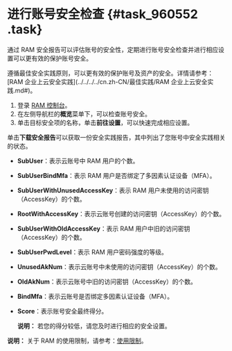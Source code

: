 # 进行账号安全检查 {#task_960552 .task}

通过 RAM 安全报告可以评估账号的安全性，定期进行账号安全检查并进行相应设置可以更有效的保护账号安全。

遵循最佳安全实践原则，可以更有效的保护账号及资产的安全。详情请参考：[RAM 企业上云安全实践](../../../../cn.zh-CN/最佳实践/RAM 企业上云安全实践.md#)。

1.  登录 [RAM 控制台](https://ram.console.aliyun.com/)。
2.  在左侧导航栏的**概览**菜单下，可以检查账号安全。
3.  单击目标安全项的名称，单击**前往设置**，可以快速完成相应设置。

单击**下载安全报告**可以获取一份安全实践报告，其中列出了您账号中安全实践相关的状态。

-   **SubUser**：表示云账号中 RAM 用户的个数。
-   **SubUserBindMfa**：表示 RAM 用户是否绑定了多因素认证设备（MFA）。
-   **SubUserWithUnusedAccessKey**：表示 RAM 用户未使用的访问密钥（AccessKey）的个数。
-   **RootWithAccessKey**：表示云账号创建的访问密钥（AccessKey）的个数。
-   **SubUserWithOldAccessKey**：表示 RAM 用户中旧的访问密钥（AccessKey）的个数。
-   **SubUserPwdLevel**：表示 RAM 用户密码强度的等级。
-   **UnusedAkNum**：表示云账号中未使用的访问密钥（AccessKey）的个数。
-   **OldAkNum**：表示云账号中旧的访问密钥（AccessKey）的个数。
-   **BindMfa**：表示云账号是否绑定多因素认证设备（MFA）。
-   **Score**：表示账号安全最终得分。

    **说明：** 若您的得分较低，请您及时进行相应的安全设置。


**说明：** 关于 RAM 的使用限制，请参考：[使用限制](../../../../cn.zh-CN/产品简介/使用限制.md#)。

